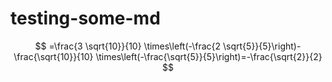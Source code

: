 # testing-some-md
$$
=\frac{3 \sqrt{10}}{10} \times\left(-\frac{2 \sqrt{5}}{5}\right)-\frac{\sqrt{10}}{10} \times\left(-\frac{\sqrt{5}}{5}\right)=-\frac{\sqrt{2}}{2}
$$
